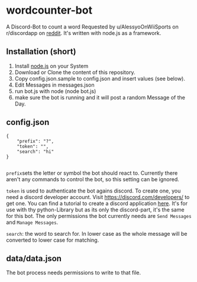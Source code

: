 # wordcounter-bot
 A Discord-Bot to count a word
 Requested by u/AlessyoOnWiiSports on r/discordapp on [reddit](https://www.reddit.com/r/discordapp/comments/indsmo/is_there_a_bot_that_can_count_how_many_times_we/?utm_source=share&utm_medium=web2x&context=3). It's written with node.js as a framework.

 ## Installation (short)
1. Install [node.js](https://nodejs.org/) on your System
2. Download or Clone the content of this repository.
3. Copy config.json.sample to config.json and insert values (see below).
4. Edit Messages in messages.json
5. run bot.js with node (node bot.js)
6. make sure the bot is running and it will post a random Message of the Day.

## config.json
```
{
    "prefix": "?",
    "token": "",
    "search": "hi"
}
     
```

`prefix`sets the letter or symbol the bot should react to. Currently there aren't any commands to control the bot, so this setting can be ignored.

`token` is used to authenticate the bot agains discord. To create one, you need a discord developer account. Visit https://discord.com/developers/ to get one. You can find a tutorial to create a discord application [here](https://discordpy.readthedocs.io/en/latest/discord.html). It's for use with thy python-Library but as its only the discord-part, it's the same for this bot. The only permissions the bot currently needs are `Send Messages` and `Manage Messages`.

`search`: the word to search for. In lower case as the whole message will be converted to lower case for matching.

## data/data.json
The bot process needs permissions to write to that file.